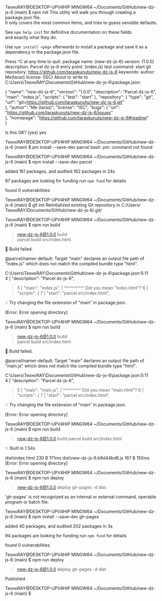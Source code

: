 
ТехноRAY@DESKTOP-UPV4HIP MINGW64 ~/Documents/GitHub/new-dz-js-6 (main)
$ npm init
This utility will walk you through creating a package.json file.    
It only covers the most common items, and tries to guess sensible defaults.

See `npm help init` for definitive documentation on these fields    
and exactly what they do.

Use `npm install <pkg>` afterwards to install a package and
save it as a dependency in the package.json file.

Press ^C at any time to quit.
package name: (new-dz-js-6)
version: (1.0.0)
description: Parcel dz-js-6
entry point: (index.js)
test command: start
git repository: https://github.com/taraskunuts/new-dz-js-6
keywords:
author: Me(taraz)
license: (ISC)
About to write to C:\Users\ТехноRAY\Documents\GitHub\new-dz-js-6\package.json:

{
  "name": "new-dz-js-6",
  "version": "1.0.0",
  "description": "Parcel dz-js-6",
  "main": "index.js",
  "scripts": {
    "test": "start"
  },
  "repository": {
    "type": "git",
    "url": "git+https://github.com/taraskunuts/new-dz-js-6.git"     
  },
  "author": "Me (taraz)",
  "license": "ISC",
  "bugs": {
    "url": "https://github.com/taraskunuts/new-dz-js-6/issues"      
  },
  "homepage": "https://github.com/taraskunuts/new-dz-js-6#readme"   
}


Is this OK? (yes) yes

ТехноRAY@DESKTOP-UPV4HIP MINGW64 ~/Documents/GitHub/new-dz-js-6 (main)
$ pm install --save-dev parcel
bash: pm: command not found

ТехноRAY@DESKTOP-UPV4HIP MINGW64 ~/Documents/GitHub/new-dz-js-6 (main)
$ npm install --save-dev parcel

added 161 packages, and audited 162 packages in 24s

87 packages are looking for funding
  run `npm fund` for details

found 0 vulnerabilities

ТехноRAY@DESKTOP-UPV4HIP MINGW64 ~/Documents/GitHub/new-dz-js-6 (main)
$ git init
Reinitialized existing Git repository in C:/Users/ТехноRAY/Documents/GitHub/new-dz-js-6/.git/

ТехноRAY@DESKTOP-UPV4HIP MINGW64 ~/Documents/GitHub/new-dz-js-6 (main)
$ npm run build

> new-dz-js-6@1.0.0 build    
> parcel build src/index.html

🚨 Build failed.

@parcel/namer-default: Target "main" declares an output file path of "index.js" which does not match the compiled bundle type "html".   

  C:\Users\ТехноRAY\Documents\GitHub\new-dz-js-6\package.json:5:11  
    4 |   "description": "Parcel dz-js-6",
  > 5 |   "main": "index.js",
  >   |           ^^^^^^^^^^ Did you mean "index.html"?
    6 |   "scripts": {
    7 |     "start": "parcel src/index.html",

  💡 Try changing the file extension of "main" in package.json.     

[Error: Error opening directory]

ТехноRAY@DESKTOP-UPV4HIP MINGW64 ~/Documents/GitHub/new-dz-js-6 (main)
$ npm run build

> new-dz-js-6@1.0.0 build    
> parcel build src/index.html

🚨 Build failed.

@parcel/namer-default: Target "main" declares an output file path of "main.js" which does not match the compiled bundle type "html".    

  C:\Users\ТехноRAY\Documents\GitHub\new-dz-js-6\package.json:5:11  
    4 |   "description": "Parcel dz-js-6",
  > 5 |   "main": "main.js",
  >   |           ^^^^^^^^^ Did you mean "main.html"?
    6 |   "scripts": {
    7 |     "start": "parcel src/index.html",

  💡 Try changing the file extension of "main" in package.json.     

[Error: Error opening directory]

ТехноRAY@DESKTOP-UPV4HIP MINGW64 ~/Documents/GitHub/new-dz-js-6 (main)
$ npm run build

> new-dz-js-6@1.0.0 build
> parcel build src/index.html

✨ Built in 1.54s

dist\index.html                 230 B    171ms
dist\new-dz-js-6.b9d44bd6.js    167 B    150ms
[Error: Error opening directory]

ТехноRAY@DESKTOP-UPV4HIP MINGW64 ~/Documents/GitHub/new-dz-js-6 (main)
$ npm run deploy

> new-dz-js-6@1.0.0 deploy
> gh-pages -d dist        

'gh-pages' is not recognized as an internal or external command,
operable program or batch file.

ТехноRAY@DESKTOP-UPV4HIP MINGW64 ~/Documents/GitHub/new-dz-js-6 (main)
$ npm install --save-dev gh-pages

added 40 packages, and audited 202 packages in 3s

94 packages are looking for funding
  run `npm fund` for details

found 0 vulnerabilities

ТехноRAY@DESKTOP-UPV4HIP MINGW64 ~/Documents/GitHub/new-dz-js-6 (main)
$ npm run deploy

> new-dz-js-6@1.0.0 deploy
> gh-pages -d dist

Published

ТехноRAY@DESKTOP-UPV4HIP MINGW64 ~/Documents/GitHub/new-dz-js-6 (main)
$